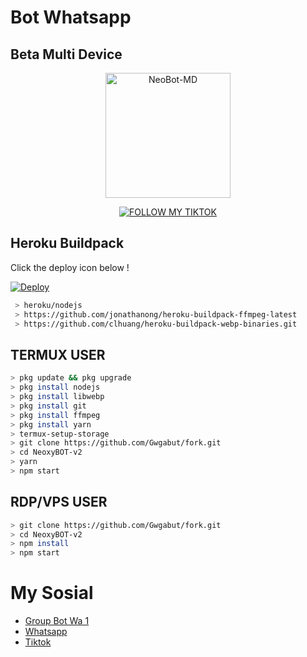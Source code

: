 # Bot Whatsapp
## Beta Multi Device 

<p align="center">
<img src="https://encrypted-tbn0.gstatic.com/images?q=tbn:ANd9GcTGJDcHPHsij7anNGZCHUw3xdzpsjSOWm17d_U7rFrXxpoxESk1tEbwJ_Zk&s=10" alt="NeoBot-MD" width="200"/>

<p align="center">
    <a href="https://Lexxy24.github.io">
        <img
            src="https://readme-typing-svg.herokuapp.com?size=15&width=280&lines=Created+By+Hanz+slebew🥶"
            alt="FOLLOW MY TIKTOK"
        />
    </a>
</p>

## Heroku Buildpack

Click the deploy icon below !

[![Deploy](https://www.herokucdn.com/deploy/button.svg)](https://heroku.com/deploy?template=https://github.com/Lexxy24/NeoxyBOT-v2)

```bash
 > heroku/nodejs
 > https://github.com/jonathanong/heroku-buildpack-ffmpeg-latest
 > https://github.com/clhuang/heroku-buildpack-webp-binaries.git
```

## TERMUX USER
```bash
> pkg update && pkg upgrade
> pkg install nodejs
> pkg install libwebp
> pkg install git
> pkg install ffmpeg
> pkg install yarn
> termux-setup-storage
> git clone https://github.com/Gwgabut/fork.git
> cd NeoxyBOT-v2
> yarn
> npm start
```

## RDP/VPS USER
```bash 
> git clone https://github.com/Gwgabut/fork.git
> cd NeoxyBOT-v2
> npm install
> npm start
```

# My Sosial
- [Group Bot Wa 1](https://chat.whatsapp.com/IJ9YU0zJeFgADkFXF2U8ee)
- [Whatsapp ](wa.me/6283833342559)
- [Tiktok  ](https://tiktok.com/@apasih_banh2) 
